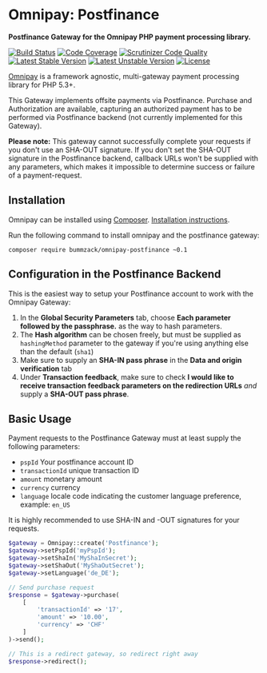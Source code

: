# Omnipay: Postfinance

**Postfinance Gateway for the Omnipay PHP payment processing library.**

[![Build Status](https://api.travis-ci.org/bummzack/omnipay-postfinance.png)](https://travis-ci.org/bummzack/omnipay-postfinance)
[![Code Coverage](https://scrutinizer-ci.com/g/bummzack/omnipay-postfinance/badges/coverage.png?b=master)](https://scrutinizer-ci.com/g/bummzack/omnipay-postfinance/?branch=master)
[![Scrutinizer Code Quality](https://scrutinizer-ci.com/g/bummzack/omnipay-postfinance/badges/quality-score.png?b=master)](https://scrutinizer-ci.com/g/bummzack/omnipay-postfinance/?branch=master)
[![Latest Stable Version](https://poser.pugx.org/bummzack/omnipay-postfinance/v/stable)](https://packagist.org/packages/bummzack/omnipay-postfinance)
[![Latest Unstable Version](https://poser.pugx.org/bummzack/omnipay-postfinance/v/unstable)](https://packagist.org/packages/bummzack/omnipay-postfinance)
[![License](https://poser.pugx.org/bummzack/omnipay-postfinance/license)](https://packagist.org/packages/bummzack/omnipay-postfinance)

[Omnipay](https://github.com/thephpleague/omnipay) is a framework agnostic, multi-gateway payment
processing library for PHP 5.3+.

This Gateway implements offsite payments via Postfinance. Purchase and Authorization are available, capturing an authorized payment has to be performed via Postfinance backend (not currently implemented for this Gateway).

**Please note:** This gateway cannot successfully complete your requests if you don't use an SHA-OUT signature. If you don't set the SHA-OUT signature in the Postfinance backend, callback URLs won't be supplied with any parameters, which makes it impossible to determine success or failure of a payment-request.

## Installation

Omnipay can be installed using [Composer](https://getcomposer.org/). [Installation instructions](https://getcomposer.org/doc/00-intro.md#installation-linux-unix-osx).

Run the following command to install omnipay and the postfinance gateway:

    composer require bummzack/omnipay-postfinance ~0.1
    
## Configuration in the Postfinance Backend

This is the easiest way to setup your Postfinance account to work with the Omnipay Gateway:

1. In the **Global Security Parameters** tab, choose **Each parameter followed by the passphrase.** as the way to hash parameters. 
2. The **Hash algorithm** can be chosen freely, but must be supplied as `hashingMethod` parameter to the gateway if you're using anything else than the default (`sha1`)
3. Make sure to supply an **SHA-IN pass phrase** in the **Data and origin verification** tab
4. Under **Transaction feedback**, make sure to check **I would like to receive transaction feedback parameters on the redirection URLs** *and* supply a **SHA-OUT pass phrase**.


## Basic Usage

Payment requests to the Postfinance Gateway must at least supply the following parameters:

 - `pspId` Your postfinance account ID
 - `transactionId` unique transaction ID
 - `amount` monetary amount
 - `currency` currency
 - `language` locale code indicating the customer language preference, example: `en_US`

It is highly recommended to use SHA-IN and -OUT signatures for your requests.

```php
$gateway = Omnipay::create('Postfinance');
$gateway->setPspId('myPspId');
$gateway->setShaIn('MyShaInSecret');
$gateway->setShaOut('MyShaOutSecret');
$gateway->setLanguage('de_DE');

// Send purchase request
$response = $gateway->purchase(
    [
        'transactionId' => '17',
        'amount' => '10.00',
        'currency' => 'CHF'
    ]
)->send();

// This is a redirect gateway, so redirect right away
$response->redirect();

```


